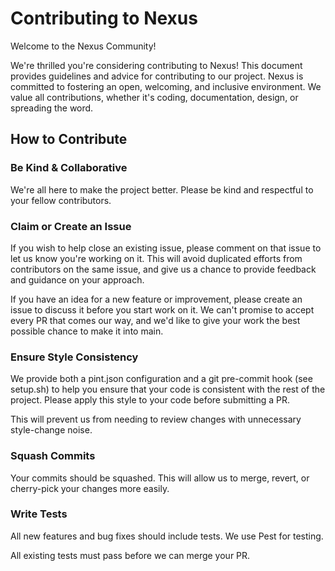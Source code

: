 # Contributing to Nexus

Welcome to the Nexus Community!

We're thrilled you're considering contributing to Nexus! This document provides guidelines and advice 
for contributing to our project. Nexus is committed to fostering an open, welcoming, and inclusive 
environment. We value all contributions, whether it's coding, documentation, design, or spreading the word.

## How to Contribute

### Be Kind & Collaborative

We're all here to make the project better. Please be kind and respectful to your fellow contributors.

### Claim or Create an Issue

If you wish to help close an existing issue, please comment on that issue to let us know you're working on it.
This will avoid duplicated efforts from contributors on the same issue, and give us a chance to provide feedback
and guidance on your approach.

If you have an idea for a new feature or improvement, please create an issue to discuss it before you start work
on it. We can't promise to accept every PR that comes our way, and we'd like to give your work the best possible
chance to make it into main. 

### Ensure Style Consistency

We provide both a pint.json configuration and a git pre-commit hook (see setup.sh) to help you ensure that your
code is consistent with the rest of the project. Please apply this style to your code before submitting a PR.

This will prevent us from needing to review changes with unnecessary style-change noise. 

### Squash Commits

Your commits should be squashed. This will allow us to merge, revert, or cherry-pick your changes more easily. 

### Write Tests

All new features and bug fixes should include tests. We use Pest for testing. 

All existing tests must pass before we can merge your PR.
